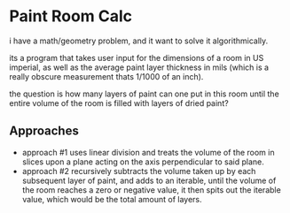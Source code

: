 # Paint Room Calc

i have a math/geometry problem, and it want to solve it algorithmically.

its a program that takes user input for the dimensions of a room in US imperial, as well as the average paint layer thickness in mils (which is a really obscure measurement thats 1/1000 of an inch).

the question is how many layers of paint can one put in this room until the entire volume of the room is filled with layers of dried paint?

## Approaches
* approach #1 uses linear division and treats the volume of the room in slices upon a plane acting on the axis perpendicular to said plane.
* approach #2 recursively subtracts the volume taken up by each subsequent layer of paint, and adds to an iterable, until the volume of the room reaches a zero or negative value, it then spits out the iterable value, which would be the total amount of layers.
